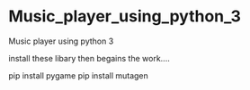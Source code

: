 # Music_player_using_python_3
Music player using python 3 

install these libary then begains the work....

pip install pygame
pip install mutagen
